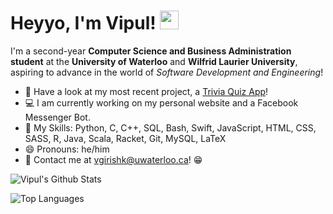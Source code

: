 # Heyyo, I'm Vipul! <img src="https://raw.githubusercontent.com/MartinHeinz/MartinHeinz/master/wave.gif" width="30px">
I'm a second-year **Computer Science and Business Administration student** at the **University of Waterloo** and **Wilfrid Laurier University**, aspiring to advance in the world of *Software Development and Engineering*!

- 🤖 Have a look at my most recent project, a [Trivia Quiz App](https://github.com/VipulGirishKumar/Trivia-Quiz-App)!
- 💻 I am currently working on my personal website and a Facebook Messenger Bot.
- 🤹 My Skills: Python, C, C++, SQL, Bash, Swift, JavaScript, HTML, CSS, SASS, R, Java, Scala, Racket, Git, MySQL, LaTeX
- 😄 Pronouns: he/him
- 💬 Contact me at [vgirishk@uwaterloo.ca](mailto:pvalunjk@uwaterloo.ca)! 😁

![Vipul's Github Stats](https://github-readme-stats.vercel.app/api?username=VipulGirishKumar&title_color=ff6961&icon_color=ffdb58&bg_color=1e3d59&text_color=f5f0e1&hide=contribs,issues&count_private=true&show_icons=true&theme=dracula)

![Top Languages](https://github-readme-stats.vercel.app/api/top-langs/?username=VipulGirishKumar&layout=compact&title_color=ff6961&icon_color=ffdb58&bg_color=1e3d59&text_color=f5f0e1&langs_count=10)

<!---
VipulGirishKumar/VipulGirishKumar is a ✨ special ✨ repository because its `README.md` (this file) appears on your GitHub profile.
You can click the Preview link to take a look at your changes.
--->
